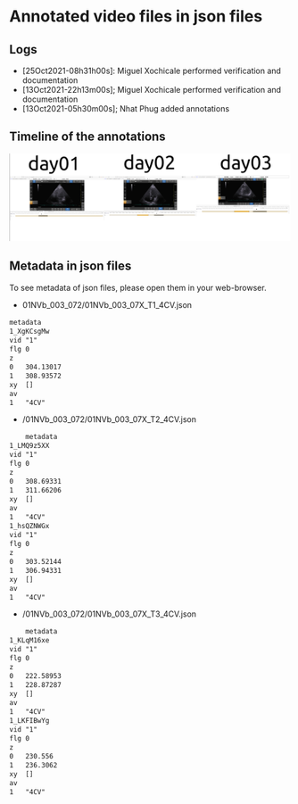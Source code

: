 # Annotated video files in json files

## Logs
* [25Oct2021-08h31h00s]: Miguel Xochicale performed verification and documentation
* [13Oct2021-22h13m00s]; Miguel Xochicale performed verification and documentation 
* [13Oct2021-05h30m00s]; Nhat Phug added annotations

## Timeline of the annotations 
![fig](annotations.png)

## Metadata in json files
To see metadata of json files, please open them in your web-browser.

* 01NVb_003_072/01NVb_003_07X_T1_4CV.json
```
metadata
1_XgKCsgMw	
vid	"1"
flg	0
z	
0	304.13017
1	308.93572
xy	[]
av	
1	"4CV"
``` 

* /01NVb_003_072/01NVb_003_07X_T2_4CV.json
```
	metadata	
1_LMQ9z5XX	
vid	"1"
flg	0
z	
0	308.69331
1	311.66206
xy	[]
av	
1	"4CV"
1_hsQZNWGx	
vid	"1"
flg	0
z	
0	303.52144
1	306.94331
xy	[]
av	
1	"4CV"

```

* /01NVb_003_072/01NVb_003_07X_T3_4CV.json
``` 
	metadata	
1_KLqM16xe	
vid	"1"
flg	0
z	
0	222.58953
1	228.87287
xy	[]
av	
1	"4CV"
1_LKFIBwYg	
vid	"1"
flg	0
z	
0	230.556
1	236.3062
xy	[]
av	
1	"4CV"

```  
